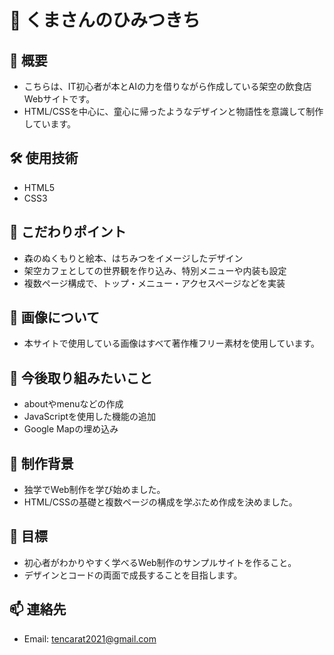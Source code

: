# 🧸 くまさんのひみつきち

## 🌳 概要
- こちらは、IT初心者が本とAIの力を借りながら作成している架空の飲食店Webサイトです。  
- HTML/CSSを中心に、童心に帰ったようなデザインと物語性を意識して制作しています。  

## 🛠 使用技術
- HTML5
- CSS3

## 🎨 こだわりポイント
- 森のぬくもりと絵本、はちみつをイメージしたデザイン  
- 架空カフェとしての世界観を作り込み、特別メニューや内装も設定  
- 複数ページ構成で、トップ・メニュー・アクセスページなどを実装  

## 📸 画像について
- 本サイトで使用している画像はすべて著作権フリー素材を使用しています。

## 🚀 今後取り組みたいこと
- aboutやmenuなどの作成
- JavaScriptを使用した機能の追加
- Google Mapの埋め込み

## 👤 制作背景
- 独学でWeb制作を学び始めました。  
- HTML/CSSの基礎と複数ページの構成を学ぶため作成を決めました。  

## 🎯 目標
- 初心者がわかりやすく学べるWeb制作のサンプルサイトを作ること。
- デザインとコードの両面で成長することを目指します。

## 📫 連絡先
- Email: tencarat2021@gmail.com
